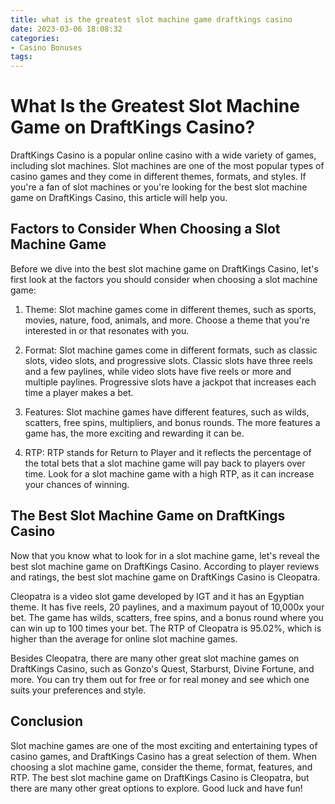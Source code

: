 ```yaml
---
title: what is the greatest slot machine game draftkings casino
date: 2023-03-06 18:08:32
categories:
- Casino Bonuses
tags:
---
```



# What Is the Greatest Slot Machine Game on DraftKings Casino?

DraftKings Casino is a popular online casino with a wide variety of games, including slot machines. Slot machines are one of the most popular types of casino games and they come in different themes, formats, and styles. If you're a fan of slot machines or you're looking for the best slot machine game on DraftKings Casino, this article will help you.

## Factors to Consider When Choosing a Slot Machine Game

Before we dive into the best slot machine game on DraftKings Casino, let's first look at the factors you should consider when choosing a slot machine game:

1. Theme: Slot machine games come in different themes, such as sports, movies, nature, food, animals, and more. Choose a theme that you're interested in or that resonates with you.

2. Format: Slot machine games come in different formats, such as classic slots, video slots, and progressive slots. Classic slots have three reels and a few paylines, while video slots have five reels or more and multiple paylines. Progressive slots have a jackpot that increases each time a player makes a bet.

3. Features: Slot machine games have different features, such as wilds, scatters, free spins, multipliers, and bonus rounds. The more features a game has, the more exciting and rewarding it can be.

4. RTP: RTP stands for Return to Player and it reflects the percentage of the total bets that a slot machine game will pay back to players over time. Look for a slot machine game with a high RTP, as it can increase your chances of winning.

## The Best Slot Machine Game on DraftKings Casino

Now that you know what to look for in a slot machine game, let's reveal the best slot machine game on DraftKings Casino. According to player reviews and ratings, the best slot machine game on DraftKings Casino is Cleopatra.

Cleopatra is a video slot game developed by IGT and it has an Egyptian theme. It has five reels, 20 paylines, and a maximum payout of 10,000x your bet. The game has wilds, scatters, free spins, and a bonus round where you can win up to 100 times your bet. The RTP of Cleopatra is 95.02%, which is higher than the average for online slot machine games.

Besides Cleopatra, there are many other great slot machine games on DraftKings Casino, such as Gonzo's Quest, Starburst, Divine Fortune, and more. You can try them out for free or for real money and see which one suits your preferences and style.

## Conclusion

Slot machine games are one of the most exciting and entertaining types of casino games, and DraftKings Casino has a great selection of them. When choosing a slot machine game, consider the theme, format, features, and RTP. The best slot machine game on DraftKings Casino is Cleopatra, but there are many other great options to explore. Good luck and have fun!